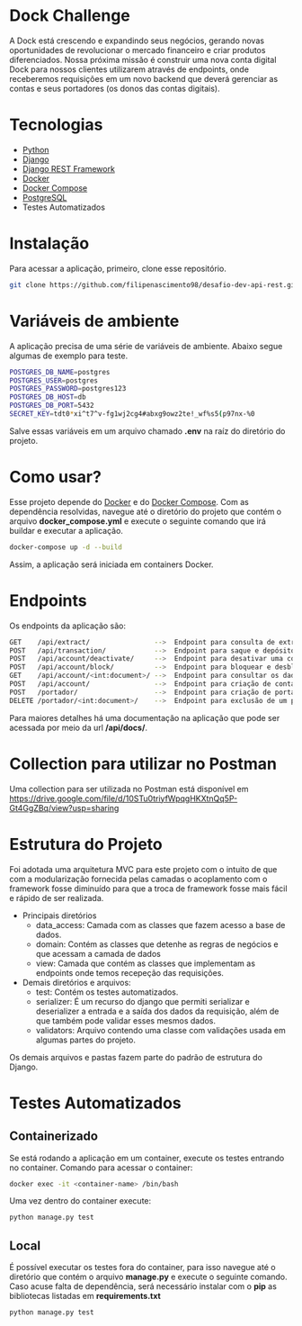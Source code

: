 # Dock Challenge

A Dock está crescendo e expandindo seus negócios, gerando novas oportunidades de revolucionar o mercado financeiro e criar produtos diferenciados.
Nossa próxima missão é construir uma nova conta digital Dock para nossos clientes utilizarem através de endpoints, onde receberemos requisições em um novo backend que deverá gerenciar as contas e seus portadores (os donos das contas digitais).

# Tecnologias
- [Python](https://www.python.org/)
- [Django](https://www.djangoproject.com/)
- [Django REST Framework](https://www.django-rest-framework.org/)
- [Docker](https://www.docker.com/)
- [Docker Compose](https://docs.docker.com/compose/)
- [PostgreSQL](https://www.postgresql.org)
- Testes Automatizados

# Instalação

Para acessar a aplicação, primeiro, clone esse repositório.
```bash
git clone https://github.com/filipenascimento98/desafio-dev-api-rest.git
```

# Variáveis de ambiente
A aplicação precisa de uma série de variáveis de ambiente. Abaixo segue algumas de exemplo para teste.
```bash
POSTGRES_DB_NAME=postgres
POSTGRES_USER=postgres
POSTGRES_PASSWORD=postgres123
POSTGRES_DB_HOST=db
POSTGRES_DB_PORT=5432
SECRET_KEY=tdt0*xi^t7^v-fg1wj2cg4#abxg9owz2te!_wf%s5(p97nx-%0
```
Salve essas variáveis em um arquivo chamado __.env__ na raíz do diretório do projeto.

# Como usar?
Esse projeto depende do [Docker](https://www.docker.com/) e do [Docker Compose](https://docs.docker.com/compose/). Com as dependência resolvidas, navegue até o diretório do projeto que contém o arquivo __docker_compose.yml__ e execute o seguinte comando que irá buildar e executar a aplicação.
```bash
docker-compose up -d --build
```
Assim, a aplicação será iniciada em containers Docker.

# Endpoints
Os endpoints da aplicação são:
```bash
GET    /api/extract/                -->  Endpoint para consulta de extrato
POST   /api/transaction/            -->  Endpoint para saque e depósito
POST   /api/account/deactivate/     -->  Endpoint para desativar uma conta
POST   /api/account/block/          -->  Endpoint para bloquear e desbloquear uma conta
GET    /api/account/<int:document>/ -->  Endpoint para consultar os dados de uma conta
POST   /api/account/                -->  Endpoint para criação de conta
POST   /portador/                   -->  Endpoint para criação de portador
DELETE /portador/<int:document>/    -->  Endpoint para exclusão de um portador
```
Para maiores detalhes há uma documentação na aplicação que pode ser acessada por meio da url __/api/docs/__.

# Collection para utilizar no Postman
Uma collection para ser utilizada no Postman está disponível em https://drive.google.com/file/d/10STu0triyfWpqgHKXtnQq5P-Gt4GgZBq/view?usp=sharing

# Estrutura do Projeto
Foi adotada uma arquitetura MVC para este projeto com o intuito de que com a modularização fornecida pelas camadas o acoplamento com o framework fosse diminuído para que a troca de framework fosse mais fácil e rápido de ser realizada.
* Principais diretórios
    * data_access: Camada com as classes que fazem acesso a base de dados.
    * domain: Contém as classes que detenhe as regras de negócios e que acessam a camada de dados
    * view: Camada que contém as classes que implementam as endpoints onde temos recepeção das requisições.
* Demais diretórios e arquivos:
    * test: Contém os testes automatizados.
    * serializer: É um recurso do django que permiti serializar e deserializer a entrada e a saída dos dados da requisição, além de que também pode validar esses mesmos dados.
    * validators: Arquivo contendo uma classe com validações usada em algumas partes do projeto.

Os demais arquivos e pastas fazem parte do padrão de estrutura do Django.

# Testes Automatizados
## Containerizado
Se está rodando a aplicação em um container, execute os testes entrando no container. Comando para acessar o container:
```bash
docker exec -it <container-name> /bin/bash
```
Uma vez dentro do container execute:
```bash
python manage.py test
```
## Local
É possível executar os testes fora do container, para isso navegue até o diretório que contém o arquivo __manage.py__ e execute o seguinte comando. Caso acuse falta de dependência, será necessário instalar com o __pip__ as bibliotecas listadas em __requirements.txt__
```bash
python manage.py test
```
